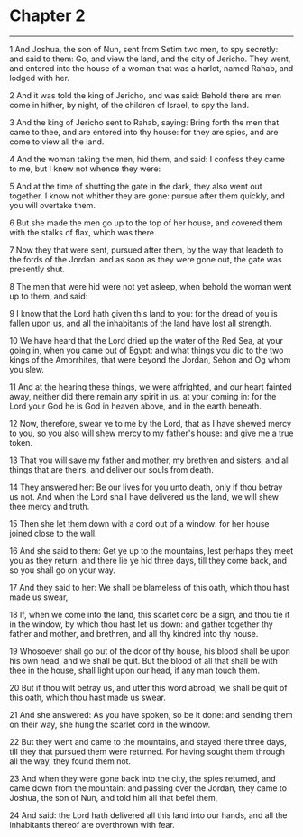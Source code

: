 # Chapter 2

***

1 And Joshua, the son of Nun, sent from Setim two men, to spy secretly: and said to them: Go, and view the land, and the city of Jericho. They went, and entered into the house of a woman that was a harlot, named Rahab, and lodged with her.

2 And it was told the king of Jericho, and was said: Behold there are men come in hither, by night, of the children of Israel, to spy the land.

3 And the king of Jericho sent to Rahab, saying: Bring forth the men that came to thee, and are entered into thy house: for they are spies, and are come to view all the land.

4 And the woman taking the men, hid them, and said: I confess they came to me, but I knew not whence they were:

5 And at the time of shutting the gate in the dark, they also went out together. I know not whither they are gone: pursue after them quickly, and you will overtake them.

6 But she made the men go up to the top of her house, and covered them with the stalks of flax, which was there.

7 Now they that were sent, pursued after them, by the way that leadeth to the fords of the Jordan: and as soon as they were gone out, the gate was presently shut.

8 The men that were hid were not yet asleep, when behold the woman went up to them, and said:

9 I know that the Lord hath given this land to you: for the dread of you is fallen upon us, and all the inhabitants of the land have lost all strength.

10 We have heard that the Lord dried up the water of the Red Sea, at your going in, when you came out of Egypt: and what things you did to the two kings of the Amorrhites, that were beyond the Jordan, Sehon and Og whom you slew.

11 And at the hearing these things, we were affrighted, and our heart fainted away, neither did there remain any spirit in us, at your coming in: for the Lord your God he is God in heaven above, and in the earth beneath.

12 Now, therefore, swear ye to me by the Lord, that as I have shewed mercy to you, so you also will shew mercy to my father's house: and give me a true token.

13 That you will save my father and mother, my brethren and sisters, and all things that are theirs, and deliver our souls from death.

14 They answered her: Be our lives for you unto death, only if thou betray us not. And when the Lord shall have delivered us the land, we will shew thee mercy and truth.

15 Then she let them down with a cord out of a window: for her house joined close to the wall.

16 And she said to them: Get ye up to the mountains, lest perhaps they meet you as they return: and there lie ye hid three days, till they come back, and so you shall go on your way.

17 And they said to her: We shall be blameless of this oath, which thou hast made us swear,

18 If, when we come into the land, this scarlet cord be a sign, and thou tie it in the window, by which thou hast let us down: and gather together thy father and mother, and brethren, and all thy kindred into thy house.

19 Whosoever shall go out of the door of thy house, his blood shall be upon his own head, and we shall be quit. But the blood of all that shall be with thee in the house, shall light upon our head, if any man touch them.

20 But if thou wilt betray us, and utter this word abroad, we shall be quit of this oath, which thou hast made us swear.

21 And she answered: As you have spoken, so be it done: and sending them on their way, she hung the scarlet cord in the window.

22 But they went and came to the mountains, and stayed there three days, till they that pursued them were returned. For having sought them through all the way, they found them not.

23 And when they were gone back into the city, the spies returned, and came down from the mountain: and passing over the Jordan, they came to Joshua, the son of Nun, and told him all that befel them,

24 And said: the Lord hath delivered all this land into our hands, and all the inhabitants thereof are overthrown with fear.

